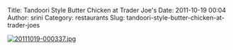Title: Tandoori Style Butter Chicken at Trader Joe's
Date: 2011-10-19 00:04
Author: srini
Category: restaurants
Slug: tandoori-style-butter-chicken-at-trader-joes

[![20111019-000337.jpg]({static}/wp-content/uploads/2011/10/20111019-000337.jpg)]({static}/wp-content/uploads/2011/10/20111019-000337.jpg)
